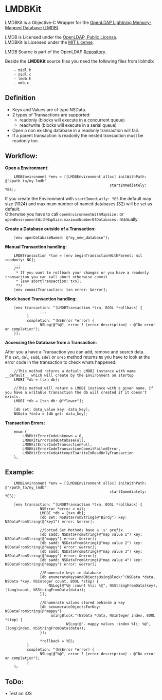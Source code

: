 LMDBKit
=======
LMDBKit is a Objective-C Wrapper for the [OpenLDAP Lightning Memory-Mapped Database (LMDB)](http://symas.com/mdb/).

LMDB is Licensed under the [OpenLDAP, Public License](http://www.OpenLDAP.org/license.html).  
LMDBKit is Licensed under the [MIT License](http://opensource.org/licenses/mit-license.php).

LMDB Source is part of the OpenLDAP [Repository](git://git.openldap.org/openldap.git).

Beside the **LMDBKit** source files you need the following files from liblmdb:  

		- midl.h  
		- midl.c  
		- lmdb.h  
		- mdb.c  

Definition
----------
- Keys and Values are of type NSData.
- 2 types of Transactions are supported:
	- readonly (blocks will execute in a concurrent queue)
	- read/write (blocks will execute in a serial queue)
- Open a non existing database in a readonly transaction will fail.
- If a parent transaction is readonly the nested transaction must be readonly too.

Workflow:
--------

**Open a Environment:**

	    LMDBEnvironment *env = [[LMDBEnvironment alloc] initWithPath: @"/path_to/my_lmdb"
                         					        startImmediately: YES];
                         					        
If you create the Environment with `startImmediatly: YES` the default map size (1024) and maximum number of named databases (32) will be set as default.  
Otherwise you have to call `openEnvironmentWithMapSize:` or `openEnvironmentWithMapSize:maximumNumberOfDatabases:` manually.

**Create a Database outside of a Transaction:**

		[env openDatabaseNamed: @"my_new_database"];
		

**Manual Transaction handling:**

		LMDBTransaction *txn = [env beginTransactionWithParent: nil readonly: NO];
		...
		/**
		 * If you want to rollback your changes or you have a readonly transaction you can call abort otherwise commit
		 * [env abortTransaction: txn];
		 **/
		[env commitTransaction: txn error: &error];
		
		
**Block based Transaction handling:**

		[env transaction: ^(LMDBTransaction *txn, BOOL *rollback) {
    				...
    		  }
      		  completion: ^(NSError *error) {
        			NSLog(@"%@", error ? [error description] : @"No error on completion");
        }];
    	
**Accessing the Database from a Transaction:**

After you a have a Transaction you can add, remove and search data.  
If a `set`, `del`, `sadd`, `sdel` or `srep` method returns `NO` you have to look at the error code in the transaction to check whats happened.

		//This method returns a default LMDBI instance with name __default__ which will create by the Environment on startup
		LMDBI *db = [txn db];
		
		//This method will return a LMDBI instance with a given name. If you have a writable transaction the db will created if it doesn't exists.
		LMDBI *db = [txn db: @"flower"];
		
		[db set: data_value key: data_key];
		NSData *data = [db get: data_key];
		
		
**Transaction Errors:**

		enum {
		    LMDBKitErrorCodeUnknown = 0,
    		LMDBKitErrorCodeDatabaseFull,
    		LMDBKitErrorCodeTransactionFull,
    		LMDBKitErrorCodeTransactionCommitFailedError,
		    LMDBKitErrorCodeAttemptToWriteInReadOnlyTransaction
		};

		
Example:
--------

	    LMDBEnvironment *env = [[LMDBEnvironment alloc] initWithPath: @"/path_to/my_lmdb"
                         					        startImmediately: YES];
                         					        
        [env transaction: ^(LMDBTransaction *txn, BOOL *rollback) {
					NSError *error = nil;
					LMDBI *db = [txn db];
					[db set: NSDataFromString(@"Birdy") key: NSDataFromString(@"key1") error: &error];
			
					//Sorted Set Methods have a 's' prefix.
					[db sadd: NSDataFromString(@"map value 1") key: NSDataFromString(@"mappy") error: &error];
					[db sadd: NSDataFromString(@"map value 2") key: NSDataFromString(@"mappy") error: &error];
					[db sadd: NSDataFromString(@"map value 3") key: NSDataFromString(@"mappy") error: &error];
					[db sadd: NSDataFromString(@"map value 4") key: NSDataFromString(@"mappy") error: &error];
			
					//Enumerate keys in database
					[db enumerateKeysAndObjectsUsingBlock:^(NSData *data, NSData *key, NSInteger count, BOOL *stop) {
						NSLog(@"%@ :count %li: %@", NSStringFromData(key), (long)count, NSStringFromData(data));
					}];
		
					//Enumerate values stored behinde a key
					[db senumerateObjectsForKey: NSDataFromString(@"mappy")
						 usingBlock:^(NSData *data, NSInteger index, BOOL *stop) {
								NSLog(@"- mappy values :index %li: %@", (long)index, NSStringFromData(data));
					}];
			
					*rollback = YES;
    		  }
      		  completion: ^(NSError *error) {
        			NSLog(@"%@", error ? [error description] : @"No error on completion");
        	  }
        ];
        

ToDo:
-----

• Test on iOS